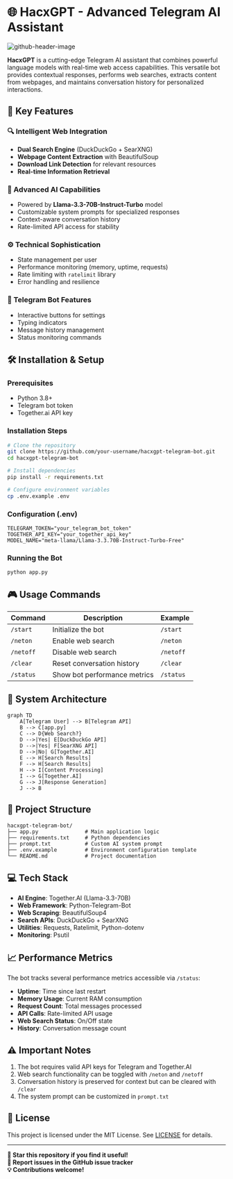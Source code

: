# 🌐 HacxGPT - Advanced Telegram AI Assistant

![github-header-image](https://github.com/user-attachments/assets/114a1e7c-3561-481b-b93f-fde561d65468)


**HacxGPT** is a cutting-edge Telegram AI assistant that combines powerful language models with real-time web access capabilities. This versatile bot provides contextual responses, performs web searches, extracts content from webpages, and maintains conversation history for personalized interactions.

## 🌟 Key Features

### 🔍 Intelligent Web Integration
- **Dual Search Engine** (DuckDuckGo + SearXNG)
- **Webpage Content Extraction** with BeautifulSoup
- **Download Link Detection** for relevant resources
- **Real-time Information Retrieval**

### 🧠 Advanced AI Capabilities
- Powered by **Llama-3.3-70B-Instruct-Turbo** model
- Customizable system prompts for specialized responses
- Context-aware conversation history
- Rate-limited API access for stability

### ⚙️ Technical Sophistication
- State management per user
- Performance monitoring (memory, uptime, requests)
- Rate limiting with `ratelimit` library
- Error handling and resilience

### 🤖 Telegram Bot Features
- Interactive buttons for settings
- Typing indicators
- Message history management
- Status monitoring commands

## 🛠️ Installation & Setup

### Prerequisites
- Python 3.8+
- Telegram bot token
- Together.ai API key

### Installation Steps
```bash
# Clone the repository
git clone https://github.com/your-username/hacxgpt-telegram-bot.git
cd hacxgpt-telegram-bot

# Install dependencies
pip install -r requirements.txt

# Configure environment variables
cp .env.example .env
```

### Configuration (.env)
```env
TELEGRAM_TOKEN="your_telegram_bot_token"
TOGETHER_API_KEY="your_together_api_key"
MODEL_NAME="meta-llama/Llama-3.3.70B-Instruct-Turbo-Free"
```

### Running the Bot
```bash
python app.py
```

## 🎮 Usage Commands

| Command       | Description                          | Example          |
|---------------|--------------------------------------|------------------|
| `/start`      | Initialize the bot                   | `/start`         |
| `/neton`      | Enable web search                   | `/neton`         |
| `/netoff`     | Disable web search                  | `/netoff`        |
| `/clear`      | Reset conversation history          | `/clear`         |
| `/status`     | Show bot performance metrics        | `/status`        |

## 🧩 System Architecture

```mermaid
graph TD
    A[Telegram User] --> B[Telegram API]
    B --> C[app.py]
    C --> D{Web Search?}
    D -->|Yes| E[DuckDuckGo API]
    D -->|Yes| F[SearXNG API]
    D -->|No| G[Together.AI]
    E --> H[Search Results]
    F --> H[Search Results]
    H --> I[Content Processing]
    I --> G[Together.AI]
    G --> J[Response Generation]
    J --> B
```

## 📂 Project Structure

```
hacxgpt-telegram-bot/
├── app.py               # Main application logic
├── requirements.txt     # Python dependencies
├── prompt.txt           # Custom AI system prompt
├── .env.example         # Environment configuration template
└── README.md            # Project documentation
```

## 💻 Tech Stack

- **AI Engine**: Together.AI (Llama-3.3-70B)
- **Web Framework**: Python-Telegram-Bot
- **Web Scraping**: BeautifulSoup4
- **Search APIs**: DuckDuckGo + SearXNG
- **Utilities**: Requests, Ratelimit, Python-dotenv
- **Monitoring**: Psutil

## 📈 Performance Metrics

The bot tracks several performance metrics accessible via `/status`:

- **Uptime**: Time since last restart
- **Memory Usage**: Current RAM consumption
- **Request Count**: Total messages processed
- **API Calls**: Rate-limited API usage
- **Web Search Status**: On/Off state
- **History**: Conversation message count

## ⚠️ Important Notes

1. The bot requires valid API keys for Telegram and Together.AI
2. Web search functionality can be toggled with `/neton` and `/netoff`
3. Conversation history is preserved for context but can be cleared with `/clear`
4. The system prompt can be customized in `prompt.txt`

## 📜 License

This project is licensed under the MIT License. See [LICENSE](LICENSE) for details.

---

**🌟 Star this repository if you find it useful!**  
**🐛 Report issues in the GitHub issue tracker**  
**💡 Contributions welcome!**
